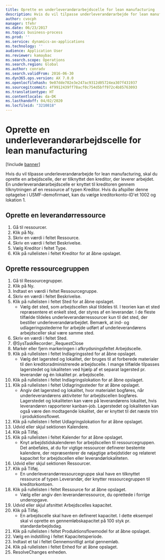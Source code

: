 ```yaml
---
title: Oprette en underleverandørarbejdscelle for lean manufacturing
description: Hvis du vil tilpasse underleverandørarbejde for lean manufacturing, skal du oprette en arbejdscelle, der er tilknyttet den kreditor, der leverer arbejdet.
author: cvocph
manager: tfehr
ms.date: 06/23/2017
ms.topic: business-process
ms.prod: ''
ms.service: dynamics-ax-applications
ms.technology: ''
audience: Application User
ms.reviewer: kamaybac
ms.search.scope: Operations
ms.search.region: Global
ms.author: conradv
ms.search.validFrom: 2016-06-30
ms.dyn365.ops.version: AX 7.0.0
ms.openlocfilehash: 9e07dde702e3e247ac9312d05724ea307f431937
ms.sourcegitcommit: 4f9912439ff78acf0c754d5bff972c4b85763093
ms.translationtype: HT
ms.contentlocale: da-DK
ms.lasthandoff: 04/02/2020
ms.locfileid: "3210818"
---
```

# <a name="create-a-subcontracted-work-cell-for-lean-manufacturing"></a>Oprette en underleverandørarbejdscelle for lean manufacturing

[!include [banner](../../includes/banner.md)]

Hvis du vil tilpasse underleverandørarbejde for lean manufacturing, skal du oprette en arbejdscelle, der er tilknyttet den kreditor, der leverer arbejdet. En underleverandørarbejdscelle er knyttet til kreditoren gennem tilknytningen af en ressource af typen Kreditor. Hvis du afspiller denne optagelse i USMF-demofirmaet, kan du vælge kreditorkonto-ID'et 1002 og lokation 1.


## <a name="create-a-vendor-resource"></a>Oprette en leverandørressource
1. Gå til ressourcer.
2. Klik på Ny.
3. Skriv en værdi i feltet Ressource.
4. Skriv en værdi i feltet Beskrivelse.
5. Vælg Kreditor i feltet Type.
6. Klik på rullelisten i feltet Kreditor for at åbne opslaget.

## <a name="create-the-resource-group"></a>Oprette ressourcegruppen
1. Gå til Ressourcegrupper.
2. Klik på Ny.
3. Indtast en værdi i feltet Ressourcegruppe.
4. Skriv en værdi i feltet Beskrivelse.
5. Klik på rullelisten i feltet Sted for at åbne opslaget.
    * Vælg det sted, som arbejdscellen skal tildeles til. I teorien kan et sted repræsentere et enkelt sted, der styres af en leverandør. I de fleste tilfælde tildeles underleverandørressourcer kun til det sted, der bestiller underleverandørarbejdet. Bemærk, at ind- og udlageringsstederne for arbejde udført af underleverandørens arbejdsceller skal være samme sted.  
6. Skriv en værdi i feltet Sted.
7. @SysTaskRecorder:_RequestClose
8. Markér eller fjern markeringen i afkrydsningsfeltet Arbejdscelle.
9. Klik på rullelisten i feltet Indlagringssted for at åbne opslaget.
    * Vælg det lagersted og lokalitet, der bruges til at forberede materialer til den kreditoradministrerede arbejdscelle. I mange tilfælde tilpasses lagerstedet og lokaliteten ved hjælp af et separat lagersted pr. leverandør og én lokalitet pr. arbejdscelle.  
10. Klik på rullelisten i feltet Indlagringslokation for at åbne opslaget.
11. Klik på rullelisten i feltet Udlagringssteder for at åbne opslaget.
    * Angiv det lagersted og lokalitet, hvor materialet bogføres, når underleverandørens aktiviteter for arbejdscellen bogføres. Lagerstedet og lokaliteten kan være på leverandørens lokalitet, hvis leverandøren rapporterer kanban-job. Lagerstedet og lokaliteten kan også være den modtagende lokalitet, der er knyttet til det næste trin i produktionsflowet.  
12. Klik på rullelisten i feltet Udlagringslokation for at åbne opslaget.
13. Udvid eller skjul sektionen Kalendere.
14. Klik på Tilføj.
15. Klik på rullelisten i feltet Kalender for at åbne opslaget.
    * Knyt arbejdstidskalenderen for arbejdscellen til ressourcegruppen. Det anbefales, at du for vigtige ressourcer definerer bestemte kalendere, der repræsenterer de nøjagtige arbejdstider og relateret kapacitet for arbejdscellen eller leverandørlokaliteten.  
16. Udvid eller skjul sektionen Ressourcer.
17. Klik på Tilføj.
    * En underleverandørressourcegruppe skal have en tilknyttet ressource af typen Leverandør, der knytter ressourcegruppen til kreditorkontoen.  
18. Klik på rullelisten i feltet Ressource for at åbne opslaget.
    * Vælg eller angiv den leverandørressource, du oprettede i forrige underopgave.  
19. Udvid eller skjul afsnittet Arbejdscelles kapacitet.
20. Klik på Tilføj.
    * En arbejdscelle skal have en defineret kapacitet. I dette eksempel skal vi oprette en gennemløbskapacitet på 100 styk pr. standardarbejdsdag.  
21. Klik på rullelisten i feltet Produktionsflowmodel for at åbne opslaget.
22. Vælg en indstilling i feltet Kapacitetsperiode.
23. Indtast et tal i feltet Gennemsnitligt antal gennemløb.
24. Klik på rullelisten i feltet Enhed for at åbne opslaget.
25. ResolveChanges enheden.

